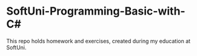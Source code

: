 # SoftUni-Programming-Basic-with-C#

This repo holds homework and exercises, created during my education at SoftUni.
